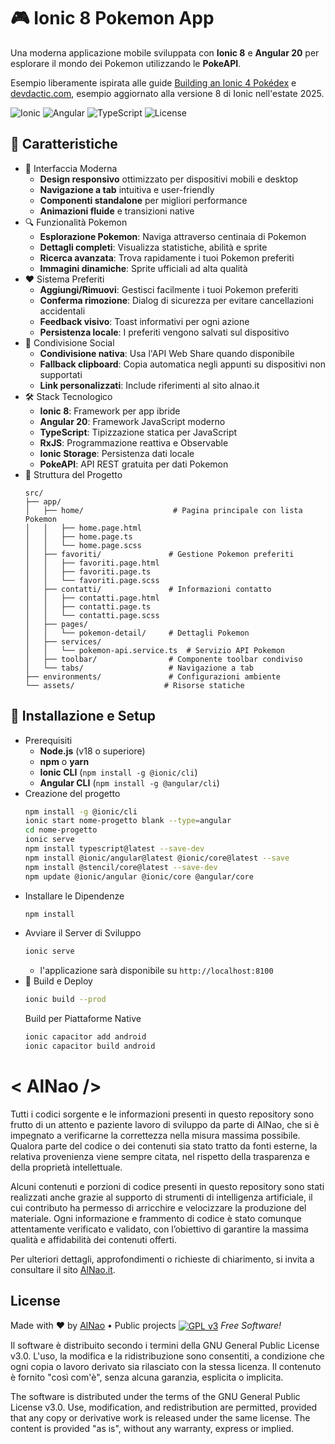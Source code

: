 # 🎮 Ionic 8 Pokemon App

Una moderna applicazione mobile sviluppata con **Ionic 8** e **Angular 20** per esplorare il mondo dei Pokemon utilizzando le **PokeAPI**.

Esempio liberamente ispirata alle guide [Building an Ionic 4 Pokédex](https://www.youtube.com/watch?v=Nc1RqvDY-B8) e [devdactic.com](https://devdactic.com/ionic-4-pokedex-search-scroll), esempio aggiornato alla versione 8 di Ionic nell'estate 2025.

![Ionic](https://img.shields.io/badge/Ionic-8.0-blue?style=flat-square&logo=ionic)
![Angular](https://img.shields.io/badge/Angular-20.0-red?style=flat-square&logo=angular)
![TypeScript](https://img.shields.io/badge/TypeScript-5.0-blue?style=flat-square&logo=typescript)
![License](https://img.shields.io/badge/License-GPLv3-blue?style=flat-square)

## 🚀 Caratteristiche

- 📱 Interfaccia Moderna
    - **Design responsivo** ottimizzato per dispositivi mobili e desktop
    - **Navigazione a tab** intuitiva e user-friendly
    - **Componenti standalone** per migliori performance
    - **Animazioni fluide** e transizioni native
- 🔍 Funzionalità Pokemon
    - **Esplorazione Pokemon**: Naviga attraverso centinaia di Pokemon
    - **Dettagli completi**: Visualizza statistiche, abilità e sprite
    - **Ricerca avanzata**: Trova rapidamente i tuoi Pokemon preferiti
    - **Immagini dinamiche**: Sprite ufficiali ad alta qualità
- ❤️ Sistema Preferiti
    - **Aggiungi/Rimuovi**: Gestisci facilmente i tuoi Pokemon preferiti
    - **Conferma rimozione**: Dialog di sicurezza per evitare cancellazioni accidentali
    - **Feedback visivo**: Toast informativi per ogni azione
    - **Persistenza locale**: I preferiti vengono salvati sul dispositivo
- 🔗 Condivisione Social
    - **Condivisione nativa**: Usa l'API Web Share quando disponibile
    - **Fallback clipboard**: Copia automatica negli appunti su dispositivi non supportati
    - **Link personalizzati**: Include riferimenti al sito alnao.it
- 🛠️ Stack Tecnologico
    - **Ionic 8**: Framework per app ibride
    - **Angular 20**: Framework JavaScript moderno
    - **TypeScript**: Tipizzazione statica per JavaScript
    - **RxJS**: Programmazione reattiva e Observable
    - **Ionic Storage**: Persistenza dati locale
    - **PokeAPI**: API REST gratuita per dati Pokemon
- 📁 Struttura del Progetto
    ```
    src/
    ├── app/
    │   ├── home/                    # Pagina principale con lista Pokemon
    │   │   ├── home.page.html
    │   │   ├── home.page.ts
    │   │   └── home.page.scss
    │   ├── favoriti/               # Gestione Pokemon preferiti
    │   │   ├── favoriti.page.html
    │   │   ├── favoriti.page.ts
    │   │   └── favoriti.page.scss
    │   ├── contatti/               # Informazioni contatto
    │   │   ├── contatti.page.html
    │   │   ├── contatti.page.ts
    │   │   └── contatti.page.scss
    │   ├── pages/
    │   │   └── pokemon-detail/     # Dettagli Pokemon
    │   ├── services/
    │   │   └── pokemon-api.service.ts  # Servizio API Pokemon
    │   ├── toolbar/                # Componente toolbar condiviso
    │   └── tabs/                   # Navigazione a tab
    ├── environments/               # Configurazioni ambiente
    └── assets/                    # Risorse statiche
    ```

## 🚀 Installazione e Setup
- Prerequisiti
    - **Node.js** (v18 o superiore)
    - **npm** o **yarn**
    - **Ionic CLI** (`npm install -g @ionic/cli`)
    - **Angular CLI** (`npm install -g @angular/cli`)
- Creazione del progetto
    ```bash
	npm install -g @ionic/cli
	ionic start nome-progetto blank --type=angular
	cd nome-progetto
	ionic serve
	npm install typescript@latest --save-dev
	npm install @ionic/angular@latest @ionic/core@latest --save
	npm install @stencil/core@latest --save-dev
	npm update @ionic/angular @ionic/core @angular/core
    ```
- Installare le Dipendenze
    ```bash
    npm install
    ```
- Avviare il Server di Sviluppo
    ```bash
    ionic serve
    ```
    - l'applicazione sarà disponibile su `http://localhost:8100`
- 📱 Build e Deploy
    ```bash
    ionic build --prod
    ```
    Build per Piattaforme Native
    ```bash
    ionic capacitor add android
    ionic capacitor build android
    ```



# &lt; AlNao /&gt;
Tutti i codici sorgente e le informazioni presenti in questo repository sono frutto di un attento e paziente lavoro di sviluppo da parte di AlNao, che si è impegnato a verificarne la correttezza nella misura massima possibile. Qualora parte del codice o dei contenuti sia stato tratto da fonti esterne, la relativa provenienza viene sempre citata, nel rispetto della trasparenza e della proprietà intellettuale. 


Alcuni contenuti e porzioni di codice presenti in questo repository sono stati realizzati anche grazie al supporto di strumenti di intelligenza artificiale, il cui contributo ha permesso di arricchire e velocizzare la produzione del materiale. Ogni informazione e frammento di codice è stato comunque attentamente verificato e validato, con l’obiettivo di garantire la massima qualità e affidabilità dei contenuti offerti. 


Per ulteriori dettagli, approfondimenti o richieste di chiarimento, si invita a consultare il sito [AlNao.it](https://www.alnao.it/).


## License
Made with ❤️ by <a href="https://www.alnao.it">AlNao</a>
&bull; 
Public projects 
<a href="https://www.gnu.org/licenses/gpl-3.0"  valign="middle"> <img src="https://img.shields.io/badge/License-GPL%20v3-blue?style=plastic" alt="GPL v3" valign="middle" /></a>
*Free Software!*


Il software è distribuito secondo i termini della GNU General Public License v3.0. L'uso, la modifica e la ridistribuzione sono consentiti, a condizione che ogni copia o lavoro derivato sia rilasciato con la stessa licenza. Il contenuto è fornito "così com'è", senza alcuna garanzia, esplicita o implicita.


The software is distributed under the terms of the GNU General Public License v3.0. Use, modification, and redistribution are permitted, provided that any copy or derivative work is released under the same license. The content is provided "as is", without any warranty, express or implied.



